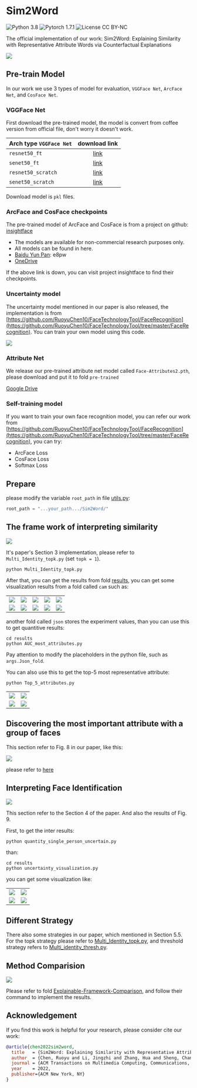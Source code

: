 # Sim2Word

![Python 3.8](https://img.shields.io/badge/python-3.8-green.svg?style=plastic)
![Pytorch 1.7.1](https://img.shields.io/badge/pytorch-1.7.1-green.svg?style=plastic)
![License CC BY-NC](https://img.shields.io/badge/license-Apache_2.0-green.svg?style=plastic)

The official implementation of our work: Sim2Word: Explaining Similarity with Representative Attribute Words via Counterfactual Explanations

![](images/Fig1.png)

## Pre-train Model

In our work we use 3 types of model for evaluation, `VGGFace Net`, `ArcFace Net`, and `CosFace Net`.

### VGGFace Net

First download the pre-trained model, the model is convert from coffee version from official file, don't worry it doesn't work.

| Arch type `VGGFace Net`         |                        download link                         |
| :----------------- | :----------------------------------------------------------: |
| `resnet50_ft`      | [link](https://drive.google.com/open?id=1A94PAAnwk6L7hXdBXLFosB_s0SzEhAFU) |
| `senet50_ft`       | [link](https://drive.google.com/open?id=1YtAtL7Amsm-fZoPQGF4hJBC9ijjjwiMk) |
| `resnet50_scratch` | [link](https://drive.google.com/open?id=1gy9OJlVfBulWkIEnZhGpOLu084RgHw39) |
| `senet50_scratch`  | [link](https://drive.google.com/open?id=11Xo4tKir1KF8GdaTCMSbEQ9N4LhshJNP) |

Download model is `pkl` files.

### ArcFace and CosFace checkpoints

The pre-trained model of ArcFace and CosFace is from a project on github: [insightface](https://github.com/deepinsight/insightface)

- The models are available for non-commercial research purposes only.  
- All models can be found in here.  
- [Baidu Yun Pan](https://pan.baidu.com/s/1CL-l4zWqsI1oDuEEYVhj-g): e8pw  
- [OneDrive](https://1drv.ms/u/s!AswpsDO2toNKq0lWY69vN58GR6mw?e=p9Ov5d)

If the above link is down, you can visit project insightface to find their checkpoints.

### Uncertainty model

The uncertainty model mentioned in our paper is also released, the implementation is from [https://github.com/RuoyuChen10/FaceTechnologyTool/FaceRecognition](https://github.com/RuoyuChen10/FaceTechnologyTool/tree/master/FaceRecognition). You can train your own model using this code.

![](https://github.com/RuoyuChen10/FaceTechnologyTool/blob/master/FaceRecognition/images/EDL.jpg)

### Attribute Net

We release our pre-trained attribute net model called `Face-Attributes2.pth`, please download and put it to fold `pre-trained`

[Google Drive](https://drive.google.com/drive/folders/1upsYYgIzyzRuNEGCc7uPQ1AZ6NcHiPbD?usp=sharing)

### Self-training model

If you want to train your own face recognition model, you can refer our work from [https://github.com/RuoyuChen10/FaceTechnologyTool/FaceRecognition](https://github.com/RuoyuChen10/FaceTechnologyTool/tree/master/FaceRecognition), you can try:

- ArcFace Loss
- CosFace Loss
- Softmax Loss

## Prepare

please modify the variable `root_path` in file [utils.py](./utils.py):

```python
root_path = "...your_path.../Sim2Word/"
```

## The frame work of interpreting similarity

![](images/Fig2.png)

It's paper's Section 3 implementation, please refer to `Multi_Identity_topk.py` (set `topk = 1`).

```shell
python Multi_Identity_topk.py
```

After that, you can get the results from fold [results](./results), you can get some visualization results from a fold called `cam` such as:

||||||
|-|-|-|-|-|
|![](results/example/attribute-o0.jpg)|![](results/example/attribute-o1.jpg)| ![](results/example/attribute-o2.jpg)|![](results/example/attribute-o3.jpg)|![](results/example/attribute-o4.jpg)|
|![](results/example/attribute0.jpg)|![](results/example/attribute1.jpg)|![](results/example/attribute2.jpg)|![](results/example/attribute3.jpg)|![](results/example/attribute4.jpg)|

another fold called `json` stores the experiment values, than you can use this to get quantitive results:

```
cd results
python AUC_most_attributes.py
```
Pay attention to modify the placeholders in the python file, such as `args.Json_fold`.

You can also use this to get the top-5 most representative attribute:

```shell
python Top_5_attributes.py
```

|||
| ------ | -|
|![](results/example/3.jpg)| ![](results/example/9.jpg) |
|![](results/example/4.jpg)| ![](results/example/5.jpg) |

## Discovering the most important attribute with a group of faces

This section refer to Fig. 8 in our paper, like this:

![](images/Fig8.jpg)

please refer to [here](./External-Experience/The_most_special_attribute/)

## Interpreting Face Identification

![](images/Fig3.png)

This section refer to the Section 4 of the paper. And also the results of Fig. 9.

First, to get the inter results:

```shell
python quantity_single_person_uncertain.py
```

than:

```shell
cd results
python uncertainty_visualization.py
```

you can get some visualization like:

| | |
| - | - |
|![](results/example/n000002.jpg)| ![](results/example/n000003.jpg) |
|![](results/example/n000004.jpg)| ![](results/example/n000005.jpg) |

## Different Strategy

There also some strategies in our paper, which mentioned in Section 5.5. For the topk strategy please refer to [Multi_Identity_topk.py](Multi_Identity_topk.py), and threshold strategy refers to [Multi_identity_thresh.py](Multi_identity_thresh.py).

## Method Comparision

![](images/Fig4.jpg)

Please refer to fold [Explainable-Framework-Comparison](./Explainable-Framework-Comparison), and follow their command to implement the results.

## Acknowledgement

If you find this work is helpful for your research, please consider cite our work:

```bibtex
@article{chen2022sim2word,
  title   = {Sim2Word: Explaining Similarity with Representative Attribute Words via Counterfactual Explanations},
  author  = {Chen, Ruoyu and Li, Jingzhi and Zhang, Hua and Sheng, Changchong and Liu, Li and Cao, Xiaochun},
  journal = {ACM Transactions on Multimedia Computing, Communications, and Applications (TOMM)},
  year    = 2022,
  publisher={ACM New York, NY}
}
```

